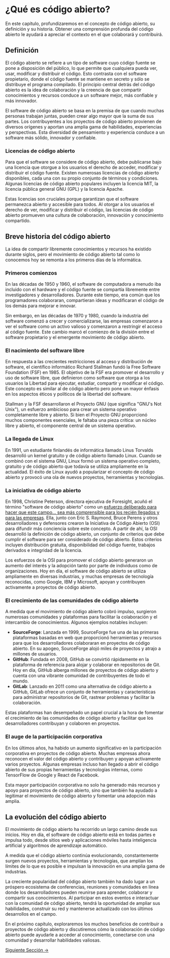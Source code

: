 # ¿Qué es código abierto?

En este capítulo, profundizaremos en el concepto de código abierto, su definición y su historia. Obtener una comprensión profunda del código abierto le ayudará a apreciar el contexto en el que colaborará y contribuirá.

## Definición

El código abierto se refiere a un tipo de software cuyo código fuente se pone a disposición del público, lo que permite que cualquiera pueda ver, usar, modificar y distribuir el código. Esto contrasta con el software propietario, donde el código fuente se mantiene en secreto y sólo se distribuye el programa compilado. El principio central detrás del código abierto es la idea de colaboración y la creencia de que compartir conocimientos y recursos conduce a un software mejor, más confiable y más innovador.

El software de código abierto se basa en la premisa de que cuando muchas personas trabajan juntas, pueden crear algo mayor que la suma de sus partes. Los contribuyentes a los proyectos de código abierto provienen de diversos orígenes y aportan una amplia gama de habilidades, experiencias y perspectivas. Esta diversidad de pensamiento y experiencia conduce a un software más sólido, innovador y confiable.

### Licencias de código abierto

Para que el software se considere de código abierto, debe publicarse bajo una licencia que otorgue a los usuarios el derecho de acceder, modificar y distribuir el código fuente. Existen numerosas licencias de código abierto disponibles, cada una con su propio conjunto de términos y condiciones. Algunas licencias de código abierto populares incluyen la licencia MIT, la licencia pública general GNU (GPL) y la licencia Apache.

Estas licencias son cruciales porque garantizan que el software permanezca abierto y accesible para todos. Al otorgar a los usuarios el derecho de ver, modificar y distribuir el código, las licencias de código abierto promueven una cultura de colaboración, innovación y conocimiento compartido.

## Breve historia del código abierto

La idea de compartir libremente conocimientos y recursos ha existido durante siglos, pero el movimiento de código abierto tal como lo conocemos hoy se remonta a los primeros días de la informática.

### Primeros comienzos

En las décadas de 1950 y 1960, el software de computadora a menudo iba incluido con el hardware y el código fuente se compartía libremente entre investigadores y desarrolladores. Durante este tiempo, era común que los programadores colaboraran, compartieran ideas y modificaran el código de los demás para mejorar e innovar.

Sin embargo, en las décadas de 1970 y 1980, cuando la industria del software comenzó a crecer y comercializarse, las empresas comenzaron a ver el software como un activo valioso y comenzaron a restringir el acceso al código fuente. Este cambio marcó el comienzo de la división entre el software propietario y el emergente movimiento de código abierto.

### El nacimiento del software libre

En respuesta a las crecientes restricciones al acceso y distribución de software, el científico informático Richard Stallman fundó la Free Software Foundation (FSF) en 1985. El objetivo de la FSF era promover el desarrollo y uso de software libre, que definieron como software que otorga a los usuarios la Libertad para ejecutar, estudiar, compartir y modificar el código. Este concepto es similar al de código abierto pero pone un mayor énfasis en los aspectos éticos y políticos de la libertad del software.

Stallman y la FSF desarrollaron el Proyecto GNU (que significa "GNU's Not Unix"), un esfuerzo ambicioso para crear un sistema operativo completamente libre y abierto. Si bien el Proyecto GNU proporcionó muchos componentes esenciales, le faltaba una pieza crítica: un núcleo libre y abierto, el componente central de un sistema operativo.

### La llegada de Linux

En 1991, un estudiante finlandés de informática llamado Linus Torvalds desarrolló un kernel gratuito y de código abierto llamado Linux. Cuando se combinó con el sistema GNU, Linux formó un sistema operativo completo, gratuito y de código abierto que todavía se utiliza ampliamente en la actualidad. El éxito de Linux ayudó a popularizar el concepto de código abierto y provocó una ola de nuevos proyectos, herramientas y tecnologías.

### La iniciativa de código abierto

En 1998, Christine Peterson, directora ejecutiva de Foresight, acuñó el término "software de código abierto" como un [esfuerzo deliberado para hacer que este campo... sea más comprensible para los recién llegados y para las empresas](https://opensource.com/article/18/2/coining-term-open-source-software). Ella, junto con Eric S. Raymond, Bruce Perens y otros desarrolladores y defensores crearon la Iniciativa de Código Abierto (OSI) para difundir más conciencia sobre este concepto. A partir de ahí, la OSI desarrolló la definición de código abierto, un conjunto de criterios que debe cumplir el software para ser considerado de código abierto. Estos criterios incluyen distribución gratuita, disponibilidad del código fuente, trabajos derivados e integridad de la licencia.

Los esfuerzos de la OSI para promover el código abierto generaron un aumento del interés y la adopción tanto por parte de individuos como de organizaciones. Hoy en día, el software de código abierto se utiliza ampliamente en diversas industrias, y muchas empresas de tecnología reconocidas, como Google, IBM y Microsoft, apoyan y contribuyen activamente a proyectos de código abierto.

### El crecimiento de las comunidades de código abierto

A medida que el movimiento de código abierto cobró impulso, surgieron numerosas comunidades y plataformas para facilitar la colaboración y el intercambio de conocimientos. Algunos ejemplos notables incluyen:

- **SourceForge**: Lanzada en 1999, SourceForge fue una de las primeras plataformas basadas en web que proporcionó herramientas y recursos para que los desarrolladores colaboraran en proyectos de código abierto. En su apogeo, SourceForge alojó miles de proyectos y atrajo a millones de usuarios.
- **GitHub**: Fundada en 2008, GitHub se convirtió rápidamente en la plataforma de referencia para alojar y colaborar en repositorios de Git. Hoy en día, GitHub alberga millones de proyectos de código abierto y cuenta con una vibrante comunidad de contribuyentes de todo el mundo.
- **GitLab**: Lanzado en 2011 como una alternativa de código abierto a GitHub, GitLab ofrece un conjunto de herramientas y características para administrar repositorios de Git, rastrear problemas y facilitar la colaboración.

Estas plataformas han desempeñado un papel crucial a la hora de fomentar el crecimiento de las comunidades de código abierto y facilitar que los desarrolladores contribuyan y colaboren en proyectos.

### El auge de la participación corporativa

En los últimos años, ha habido un aumento significativo en la participación corporativa en proyectos de código abierto. Muchas empresas ahora reconocen el valor del código abierto y contribuyen y apoyan activamente varios proyectos. Algunas empresas incluso han llegado a abrir el código abierto de sus propias herramientas y tecnologías internas, como TensorFlow de Google y React de Facebook.

Esta mayor participación corporativa no solo ha generado más recursos y apoyo para proyectos de código abierto, sino que también ha ayudado a legitimar el movimiento de código abierto y fomentar una adopción más amplia.

## La evolución del código abierto

El movimiento de código abierto ha recorrido un largo camino desde sus inicios. Hoy en día, el software de código abierto está en todas partes e impulsa todo, desde sitios web y aplicaciones móviles hasta inteligencia artificial y algoritmos de aprendizaje automático.

A medida que el código abierto continúa evolucionando, constantemente surgen nuevos proyectos, herramientas y tecnologías, que amplían los límites de lo que es posible e impulsan la innovación en una amplia gama de industrias.

La creciente popularidad del código abierto también ha dado lugar a un próspero ecosistema de conferencias, reuniones y comunidades en línea donde los desarrolladores pueden reunirse para aprender, colaborar y compartir sus conocimientos. Al participar en estos eventos e interactuar con la comunidad de código abierto, tendrá la oportunidad de ampliar sus habilidades, construir su red y mantenerse actualizado con los últimos desarrollos en el campo.

En el próximo capítulo, exploraremos los muchos beneficios de contribuir a proyectos de código abierto y discutiremos cómo la colaboración de código abierto puede ayudarle a acceder al conocimiento, conectarse con una comunidad y desarrollar habilidades valiosas.

[Siguiente Sección ->](03-why-open-source.md)
